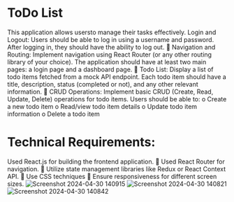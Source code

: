 # ToDo List
This application allows usersto manage their tasks effectively.
Login and Logout: Users should be able to log in using a username and password. After
logging in, they should have the ability to log out.
 Navigation and Routing: Implement navigation using React Router (or any other routing
library of your choice). The application should have at least two main pages: a login page and
a dashboard page.
 Todo List: Display a list of todo items fetched from a mock API endpoint. Each todo item
should have a title, description, status (completed or not), and any other relevant
information.
 CRUD Operations: Implement basic CRUD (Create, Read, Update, Delete) operations for todo
items. Users should be able to:
o Create a new todo item
o Read/view todo item details
o Update todo item information
o Delete a todo item
# Technical Requirements:
Used React.js for building the frontend application.
 Used React Router for navigation.
 Utilize state management libraries like Redux or React Context API.
 Use CSS techniques
 Ensure responsiveness for different screen sizes.
![Screenshot 2024-04-30 140915](https://github.com/KeerthiR8517/Todos/assets/134034670/14e2ae27-81e8-4ef9-ac54-29a116f42ee2)
![Screenshot 2024-04-30 140821](https://github.com/KeerthiR8517/Todos/assets/134034670/439d8340-785d-4705-8350-86fd922c25ea)
![Screenshot 2024-04-30 140842](https://github.com/KeerthiR8517/Todos/assets/134034670/c9471fe5-18ca-44c0-93e4-30e8e9da915a)


